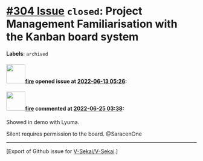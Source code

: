 # [\#304 Issue](https://github.com/V-Sekai/V-Sekai/issues/304) `closed`: Project Management Familiarisation with the Kanban board system
**Labels**: `archived`


#### <img src="https://avatars.githubusercontent.com/u/32321?u=c2e06a3d2b49a467aa907e54aa259516440267cc&v=4" width="50">[fire](https://github.com/fire) opened issue at [2022-06-13 05:26](https://github.com/V-Sekai/V-Sekai/issues/304):



#### <img src="https://avatars.githubusercontent.com/u/32321?u=c2e06a3d2b49a467aa907e54aa259516440267cc&v=4" width="50">[fire](https://github.com/fire) commented at [2022-06-25 03:38](https://github.com/V-Sekai/V-Sekai/issues/304#issuecomment-1166183208):

Showed in demo with Lyuma.

Silent requires permission to the board. @SaracenOne


-------------------------------------------------------------------------------



[Export of Github issue for [V-Sekai/V-Sekai](https://github.com/V-Sekai/V-Sekai).]
